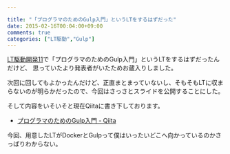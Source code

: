 ```yaml
---

title: "「プログラマのためのGulp入門」というLTをするはずだった"
date: 2015-02-16T00:04:00+09:00
comments: true
categories: ["LT駆動","Gulp"]
---
```


[LT駆動開発11](https://github.com/LTDD/Sessions/wiki/LT駆動開発11)で「プログラマのためのGulp入門」というLTをするはずだったんだけど、
思っていたより発表者がいたためお蔵入りしました。

次回に回してもよかったんだけど、正直まとまっていないし、そもそもLTに収まらないのが明らかだったので、今回はさっさとスライドを公開することにした。

そして内容をいそいそと現在Qiitaに書き下しております。

* [プログラマのためのGulp入門 - Qiita](http://qiita.com/eielh/items/0ed141c0bda3663872b7)

<script async class="speakerdeck-embed" data-id="796230c2638345ca97398e5a42c70919" data-ratio="1.33333333333333" src="//speakerdeck.com/assets/embed.js"></script>

今回、用意したLTがDockerとGulpって僕はいったいどこへ向かっているのかさっぱりわからない。
